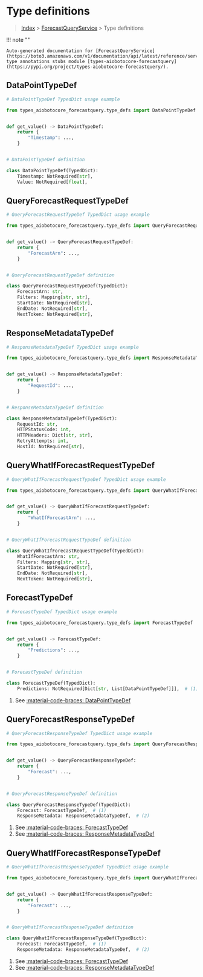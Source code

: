 # Type definitions

> [Index](../README.md) > [ForecastQueryService](./README.md) > Type definitions

!!! note ""

    Auto-generated documentation for [ForecastQueryService](https://boto3.amazonaws.com/v1/documentation/api/latest/reference/services/forecastquery.html#forecastqueryservice)
    type annotations stubs module [types-aiobotocore-forecastquery](https://pypi.org/project/types-aiobotocore-forecastquery/).



## DataPointTypeDef

```python
# DataPointTypeDef TypedDict usage example

from types_aiobotocore_forecastquery.type_defs import DataPointTypeDef


def get_value() -> DataPointTypeDef:
    return {
        "Timestamp": ...,
    }


# DataPointTypeDef definition

class DataPointTypeDef(TypedDict):
    Timestamp: NotRequired[str],
    Value: NotRequired[float],
```

## QueryForecastRequestTypeDef

```python
# QueryForecastRequestTypeDef TypedDict usage example

from types_aiobotocore_forecastquery.type_defs import QueryForecastRequestTypeDef


def get_value() -> QueryForecastRequestTypeDef:
    return {
        "ForecastArn": ...,
    }


# QueryForecastRequestTypeDef definition

class QueryForecastRequestTypeDef(TypedDict):
    ForecastArn: str,
    Filters: Mapping[str, str],
    StartDate: NotRequired[str],
    EndDate: NotRequired[str],
    NextToken: NotRequired[str],
```

## ResponseMetadataTypeDef

```python
# ResponseMetadataTypeDef TypedDict usage example

from types_aiobotocore_forecastquery.type_defs import ResponseMetadataTypeDef


def get_value() -> ResponseMetadataTypeDef:
    return {
        "RequestId": ...,
    }


# ResponseMetadataTypeDef definition

class ResponseMetadataTypeDef(TypedDict):
    RequestId: str,
    HTTPStatusCode: int,
    HTTPHeaders: Dict[str, str],
    RetryAttempts: int,
    HostId: NotRequired[str],
```

## QueryWhatIfForecastRequestTypeDef

```python
# QueryWhatIfForecastRequestTypeDef TypedDict usage example

from types_aiobotocore_forecastquery.type_defs import QueryWhatIfForecastRequestTypeDef


def get_value() -> QueryWhatIfForecastRequestTypeDef:
    return {
        "WhatIfForecastArn": ...,
    }


# QueryWhatIfForecastRequestTypeDef definition

class QueryWhatIfForecastRequestTypeDef(TypedDict):
    WhatIfForecastArn: str,
    Filters: Mapping[str, str],
    StartDate: NotRequired[str],
    EndDate: NotRequired[str],
    NextToken: NotRequired[str],
```

## ForecastTypeDef

```python
# ForecastTypeDef TypedDict usage example

from types_aiobotocore_forecastquery.type_defs import ForecastTypeDef


def get_value() -> ForecastTypeDef:
    return {
        "Predictions": ...,
    }


# ForecastTypeDef definition

class ForecastTypeDef(TypedDict):
    Predictions: NotRequired[Dict[str, List[DataPointTypeDef]]],  # (1)
```

1. See [:material-code-braces: DataPointTypeDef](./type_defs.md#datapointtypedef) 
## QueryForecastResponseTypeDef

```python
# QueryForecastResponseTypeDef TypedDict usage example

from types_aiobotocore_forecastquery.type_defs import QueryForecastResponseTypeDef


def get_value() -> QueryForecastResponseTypeDef:
    return {
        "Forecast": ...,
    }


# QueryForecastResponseTypeDef definition

class QueryForecastResponseTypeDef(TypedDict):
    Forecast: ForecastTypeDef,  # (1)
    ResponseMetadata: ResponseMetadataTypeDef,  # (2)
```

1. See [:material-code-braces: ForecastTypeDef](./type_defs.md#forecasttypedef) 
2. See [:material-code-braces: ResponseMetadataTypeDef](./type_defs.md#responsemetadatatypedef) 
## QueryWhatIfForecastResponseTypeDef

```python
# QueryWhatIfForecastResponseTypeDef TypedDict usage example

from types_aiobotocore_forecastquery.type_defs import QueryWhatIfForecastResponseTypeDef


def get_value() -> QueryWhatIfForecastResponseTypeDef:
    return {
        "Forecast": ...,
    }


# QueryWhatIfForecastResponseTypeDef definition

class QueryWhatIfForecastResponseTypeDef(TypedDict):
    Forecast: ForecastTypeDef,  # (1)
    ResponseMetadata: ResponseMetadataTypeDef,  # (2)
```

1. See [:material-code-braces: ForecastTypeDef](./type_defs.md#forecasttypedef) 
2. See [:material-code-braces: ResponseMetadataTypeDef](./type_defs.md#responsemetadatatypedef) 

